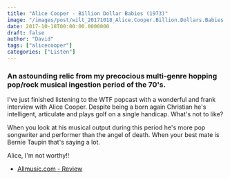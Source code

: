 ```yaml
---
title: "Alice Cooper - Billion Dollar Babies (1973)"
image: "/images/post/wilt_20171018_Alice.Cooper.Billion.Dollars.Babies.jpg"
date: 2017-10-18T00:00:00.0000000
draft: false
author: "David"
tags: ["alicecooper"]
categories: ["Listen"]
---
```

### An astounding relic from my precocious multi-genre hopping pop/rock musical ingestion period of the 70's.

 I've just finished listening to the WTF popcast with a wonderful and frank interview with Alice Cooper. Despite being a born again Christian he's intelligent, articulate and plays golf on a single handicap. What's not to like?

 When you look at his musical output during this period he's more pop songwriter and performer than the angel of death. When your best mate is Bernie Taupin that's saying a lot.

 Alice, I'm not worthy!!

-  [Allmusic.com - Review](https://www.allmusic.com/album/billion-dollar-babies-mw0000651048)